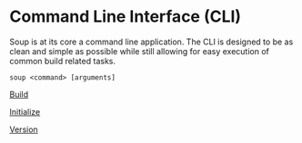 # Command Line Interface (CLI)
Soup is at its core a command line application. The CLI is designed to be as clean and simple as possible while still allowing for easy execution of common build related tasks.

```
soup <command> [arguments]
```

[Build](cli/build)

[Initialize](cli/initialize)

[Version](cli/version)
